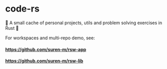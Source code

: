 # code-rs
🦀 A small cache of personal projects, utils and problem solving exercises in Rust 🦀

For workspaces and multi-repo demo, see:

#### https://github.com/suren-m/rsw-app
#### https://github.com/suren-m/rsw-lib
